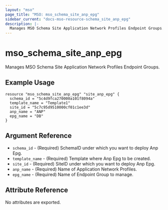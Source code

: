 ```yaml
---
layout: "mso"
page_title: "MSO: mso_schema_site_anp_epg"
sidebar_current: "docs-mso-resource-schema_site_anp_epg"
description: |-
  Manages MSO Schema Site Application Network Profiles Endpoint Groups.
---
```


# mso_schema_site_anp_epg #

Manages MSO Schema Site Application Network Profiles Endpoint Groups.

## Example Usage ##

```hcl
resource "mso_schema_site_anp_epg" "site_anp_epg" {
  schema_id = "5c4d9fca270000a101f8094a"
  template_name = "Template1"
  site_id = "5c7c95d9510000cf01c1ee3d"
  anp_name = "ANP"
  epg_name = "DB"
}
```

## Argument Reference ##

* `schema_id` - (Required) SchemaID under which you want to deploy Anp Epg.
* `template_name` - (Required) Template where Anp Epg to be created.
* `site_id` - (Required) SiteID under which you want to deploy Anp Epg.
* `anp_name` - (Required) Name of Application Network Profiles.
* `epg_name` - (Required) Name of Endpoint Group to manage.

## Attribute Reference ##

No attributes are exported.